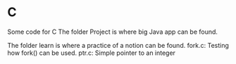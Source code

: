 # C
Some code for C
The folder Project is where big Java app can be found.

The folder learn is where a practice of a notion can be found.
  fork.c: Testing how fork() can be used.
  ptr.c: Simple pointer to an integer
